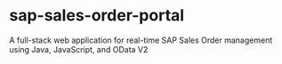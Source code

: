 # sap-sales-order-portal
A full-stack web application for real-time SAP Sales Order management using Java, JavaScript, and OData V2
